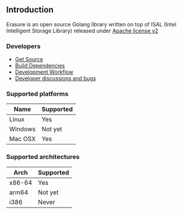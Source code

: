 ## Introduction

Erasure is an open source Golang library written on top of ISAL (Intel Intelligent Storage Library) released under [Apache license v2](./LICENSE)

### Developers
* [Get Source](./CONTRIBUTING.md)
* [Build Dependencies](./BUILDDEPS.md)
* [Development Workflow](./CONTRIBUTING.md#developer-guidelines)
* [Developer discussions and bugs](https://github.com/minio/erasure/issues)

### Supported platforms

| Name  | Supported |
| ------------- | ------------- |
| Linux  | Yes  |
| Windows | Not yet |
| Mac OSX | Yes |

### Supported architectures

| Arch | Supported |
| ------------- | ------------- |
| x86-64 | Yes |
| arm64 | Not yet|
| i386 | Never |
